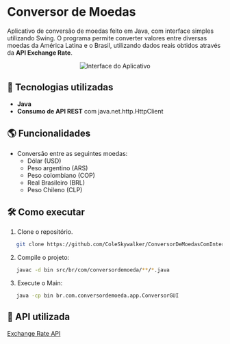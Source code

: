 # Conversor de Moedas
Aplicativo de conversão de moedas feito em Java, com interface simples utilizando Swing. O programa permite converter valores entre diversas moedas da América Latina e o Brasil, utilizando dados reais obtidos através da **API Exchange Rate**.

<p align="center">
  <img src="https://github.com/user-attachments/assets/e60dc1b0-36d8-49b1-8b06-6209f5db43dc" alt="Interface do Aplicativo" />
</p>



## 🚀 Tecnologias utilizadas

- **Java** 
- **Consumo de API REST** com java.net.http.HttpClient
  
## 🌎 Funcionalidades

- Conversão entre as seguintes moedas:
  - Dólar (USD)
  - Peso argentino (ARS)
  - Peso colombiano (COP)
  - Real Brasileiro (BRL)
  - Peso Chileno (CLP)

## 🛠️ Como executar

1. Clone o repositório.
```bash 
   git clone https://github.com/ColeSkywalker/ConversorDeMoedasComInterface.git
```
2. Compile o projeto:
```bash 
   javac -d bin src/br/com/conversordemoeda/**/*.java
```
3. Execute o Main:
```bash 
   java -cp bin br.com.conversordemoeda.app.ConversorGUI
```
## 🔗 API utilizada

[Exchange Rate API](https://www.exchangerate-api.com/)
